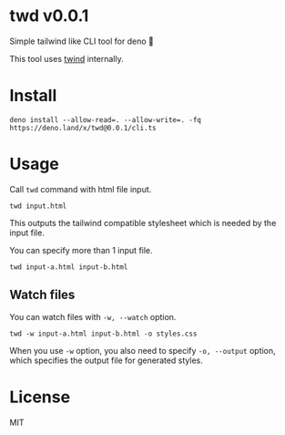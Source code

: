 # twd v0.0.1

Simple tailwind like CLI tool for deno 🦕

This tool uses [twind](https://github.com/tw-in-js/twind) internally.

# Install

```
deno install --allow-read=. --allow-write=. -fq https://deno.land/x/twd@0.0.1/cli.ts
```

# Usage

Call `twd` command with html file input.

```
twd input.html
```

This outputs the tailwind compatible stylesheet which is needed by the input file.

You can specify more than 1 input file.

```
twd input-a.html input-b.html
```

## Watch files

You can watch files with `-w, --watch` option.

```
twd -w input-a.html input-b.html -o styles.css
```

When you use `-w` option, you also need to specify `-o, --output` option, which specifies the output file for generated styles.

# License

MIT
